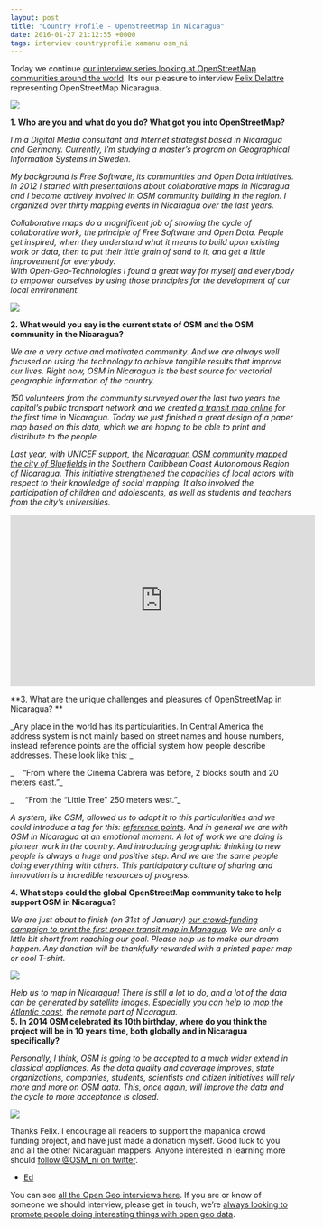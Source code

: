 ```yaml
--- 
layout: post
title: "Country Profile - OpenStreetMap in Nicaragua"
date: 2016-01-27 21:12:55 +0000
tags: interview countryprofile xamanu osm_ni
---
```

Today we continue [our interview series looking at OpenStreetMap communities around the world](http://blog.opencagedata.com/tagged/countryprofile). It’s our pleasure to interview [Felix Delattre](https://twitter.com/xamanu) representing OpenStreetMap Nicaragua. 

![](/images/tumblr_inline_o1mndzss0R1siukvl_540.png)

**1\. Who are you and what do you do? What got you into OpenStreetMap?**

_I’m a Digital Media consultant and Internet strategist based in Nicaragua and Germany. Currently, I’m studying a master’s program on Geographical Information Systems in Sweden._

_My background is Free Software, its communities and Open Data initiatives. In 2012 I started with presentations about collaborative maps in Nicaragua and I become actively involved in OSM community building in the region. I organized over thirty mapping events in Nicaragua over the last years._

_Collaborative maps do a magnificent job of showing the cycle of collaborative work, the principle of Free Software and Open Data. People get inspired, when they understand what it means to build upon existing work or data, then to put their little grain of sand to it, and get a little improvement for everybody.  
With Open-Geo-Technologies I found a great way for myself and everybody to empower ourselves by using those principles for the development of our local environment._

![](/images/tumblr_inline_o1mo3bKB0l1siukvl_540.jpg)

**2\. What would you say is the current state of OSM and the OSM community in the Nicaragua?**  

_We are a very active and motivated community. And we are always well focused on using the technology to achieve tangible results that improve our lives. Right now, OSM in Nicaragua is the best source for vectorial geographic information of the country._

_150 volunteers from the community surveyed over the last two years the capital’s public transport network and we created [a transit map online](http://rutas.mapanica.net) for the first time in Nicaragua. Today we just finished a great design of a paper map based on this data, which we are hoping to be able to print and distribute to the people._ 

_Last year, with UNICEF support, [the Nicaraguan OSM community mapped the city of Bluefields](http://en.unicef.org.ni/prensa/140/) in the Southern Caribbean Coast Autonomous Region of Nicaragua. This initiative strengthened the capacities of local actors with respect to their knowledge of social mapping. It also involved the participation of children and adolescents, as well as students and teachers from the city’s universities._

<iframe width="540" height="304" id="youtube_iframe" src="https://www.youtube.com/embed/aohEXf0tUuk?feature=oembed&amp;enablejsapi=1&amp;origin=https://safe.txmblr.com&amp;wmode=opaque" frameborder="0" allowfullscreen=""></iframe>

**3\. What are the unique challenges and pleasures of OpenStreetMap in Nicaragua? **  

_Any place in the world has its particularities. In Central America the address system is not mainly based on street names and house numbers, instead reference points are the official system how people describe addresses. These look like this: _

_    “From where the Cinema Cabrera was before, 2 blocks south and 20 meters east.”_

_     “From the “Little Tree” 250 meters west.”_

_A system, like OSM, allowed us to adapt it to this particularities and we could introduce a tag for this: [reference points](http://wiki.openstreetmap.org/wiki/Key:reference_point). And in general we are with OSM in Nicaragua at an emotional moment. A lot of work we are doing is pioneer work in the country. And introducing geographic thinking to new people is always a huge and positive step. And we are the same people doing everything with others. This participatory culture of sharing and innovation is a incredible resources of progress._

**4\. What steps could the global OpenStreetMap community take to help support OSM in Nicaragua?**  

_We are just about to finish (on 31st of January) [our crowd-funding campaign to print the first proper transit map in Managua](http://support.mapanica.net/). We are only a little bit short from reaching our goal. Please help us to make our dream happen. Any donation will be thankfully rewarded with a printed paper map or cool T-shirt._

![](/images/tumblr_inline_o1mnrfuYcq1siukvl_540.jpg)

 _Help us to map in Nicaragua! There is still a lot to do, and a lot of the data can be generated by satellite images. Especially [you can help to map the Atlantic coast](http://tasks.hotosm.org/project/709), the remote part of Nicaragua._   
**5\. In 2014 OSM celebrated its 10th birthday, where do you think the project will be in 10 years time, both globally and in Nicaragua specifically?**

_Personally, I think, OSM is going to be accepted to a much wider extend in classical appliances. As the data quality and coverage improves, state organizations, companies, students, scientists and citizen initiatives will rely more and more on OSM data. This, once again, will improve the data and the cycle to more acceptance is closed._  

![](/images/tumblr_inline_o1mo1fZUgF1siukvl_540.jpg)

Thanks Felix. I encourage all readers to support the mapanica crowd funding project, and have just made a donation myself. Good luck to you and all the other Nicaraguan mappers. Anyone interested in learning more should [follow @OSM_ni on twitter](https://twitter.com/osm_ni). 

- [Ed](http://t.umblr.com/redirect?z=https%3A%2F%2Ftwitter.com%2Ffreyfogle&t=NDI2MGQ5ZDcyYTYxYzYwNmFjNzkzMmQ4YTBhYjg0NTg3MjczYTFkNixCUDU3dmY1bQ%3D%3D)

You can see [all the Open Geo interviews here](http://blog.opencagedata.com/tagged/interview). If you are or know of someone we should interview, please get in touch, we’re [always looking to promote people doing interesting things with open geo data](http://blog.opencagedata.com/post/98139732993/call-for-open-geo-openstreetmap-interviewees).